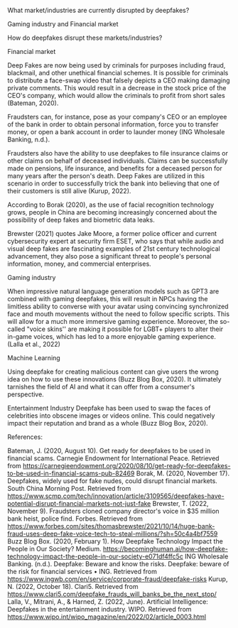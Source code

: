 What market/industries are currently disrupted by deepfakes?

Gaming industry and Financial market

How do deepfakes disrupt these markets/industries?

Financial market

Deep Fakes are now being used by criminals for purposes including fraud, blackmail, and other unethical financial schemes. It is possible for criminals to distribute a face-swap video that falsely depicts a CEO making damaging private comments. This would result in a decrease in the stock price of the CEO's company, which would allow the criminals to profit from short sales (Bateman, 2020).

Fraudsters can, for instance, pose as your company's CEO or an employee of the bank in order to obtain personal information, force you to transfer money, or open a bank account in order to launder money (ING Wholesale Banking, n.d.).

Fraudsters also have the ability to use deepfakes to file insurance claims or other claims on behalf of deceased individuals. Claims can be successfully made on pensions, life insurance, and benefits for a deceased person for many years after the person's death. Deep Fakes are utilized in this scenario in order to successfully trick the bank into believing that one of their customers is still alive (Kurup, 2022).

According to Borak (2020), as the use of facial recognition technology grows, people in China are becoming increasingly concerned about the possibility of deep fakes and biometric data leaks. 

Brewster (2021) quotes Jake Moore, a former police officer and current cybersecurity expert at security firm ESET, who says that while audio and visual deep fakes are fascinating examples of 21st century technological advancement, they also pose a significant threat to people's personal information, money, and commercial enterprises.

Gaming industry

When impressive natural language generation models such as GPT3 are combined with gaming deepfakes, this will result in NPCs having the limitless ability to converse with your avatar using convincing synchronized face and mouth movements without the need to follow specific scripts. This will allow for a much more immersive gaming experience. Moreover, the so-called "voice skins'' are making it possible for LGBT+ players to alter their in-game voices, which has led to a more enjoyable gaming experience. (Lalla et al., 2022)

Machine Learning

Using deepfake for creating malicious content can give users the wrong idea on how to use these innovations (Buzz Blog Box, 2020). It ultimately tarnishes the field of AI and what it can offer from a consumer's perspective.

Entertainment Industry
Deepfake has been used to swap the faces of celebrities into obscene images or videos online. This could negatively impact their reputation and brand as a whole (Buzz Blog Box, 2020).



References: 

Bateman, J. (2020, August 10). Get ready for deepfakes to be used in financial scams. Carnegie Endowment for International Peace. Retrieved from https://carnegieendowment.org/2020/08/10/get-ready-for-deepfakes-to-be-used-in-financial-scams-pub-82469
Borak, M. (2020, November 17). Deepfakes, widely used for fake nudes, could disrupt financial markets. South China Morning Post. Retrieved from https://www.scmp.com/tech/innovation/article/3109565/deepfakes-have-potential-disrupt-financial-markets-not-just-fake
Brewster, T. (2022, November 9). Fraudsters cloned company director's voice in $35 million bank heist, police find. Forbes. Retrieved from https://www.forbes.com/sites/thomasbrewster/2021/10/14/huge-bank-fraud-uses-deep-fake-voice-tech-to-steal-millions/?sh=50c4a4bf7559
Buzz Blog Box. (2020, February 1). How Deepfake Technology Impact the People in Our Society? Medium. https://becominghuman.ai/how-deepfake-technology-impact-the-people-in-our-society-e071df4ffc5c
ING Wholesale Banking. (n.d.). Deepfake: Beware and know the risks. Deepfake: beware of the risk for financial services • ING. Retrieved from https://www.ingwb.com/en/service/corporate-fraud/deepfake-risks
Kurup, N. (2022, October 18). Clari5. Retrieved from https://www.clari5.com/deepfake_frauds_will_banks_be_the_next_stop/
Lalla, V., Mitrani, A., & Harned, Z. (2022, June). Artificial Intelligence: Deepfakes in the entertainment industry. WIPO. Retrieved from https://www.wipo.int/wipo_magazine/en/2022/02/article_0003.html 
